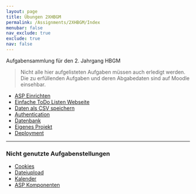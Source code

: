 ```yaml
---
layout: page
title: Übungen 2XHBGM
permalink: /Assignments/2XHBGM/Index
menubar: false
nav_exclude: true
exclude: true
nav: false
---
```



Aufgabensammlung für den 2. Jahrgang HBGM

> Nicht alle hier aufgelisteten Aufgaben müssen auch erledigt werden. Die zu erfüllenden Aufgaben und deren Abgabedaten sind auf Moodle einsehbar.

- [ASP Einrichten]()
- [Einfache ToDo Listen Webseite]()
- [Daten als CSV speichern]()
- [Authentication]()
- [Datenbank]()
- [Eigenes Projekt]()
- [Deployment]()

<hr>

### Nicht genutzte Aufgabenstellungen

- [Cookies](https://learn.microsoft.com/en-us/aspnet/web-api/overview/advanced/http-cookies)
- [Dateiupload](https://learn.microsoft.com/en-us/aspnet/core/mvc/models/file-uploads?view=aspnetcore-8.0)
- [Kalender](https://stackoverflow.com/questions/51015825/c-sharp-razor-dynamic-calendar-using-html-table-in-asp-net)
- [ASP Komponenten](https://learn.microsoft.com/en-us/aspnet/core/blazor/components/?view=aspnetcore-8.0)